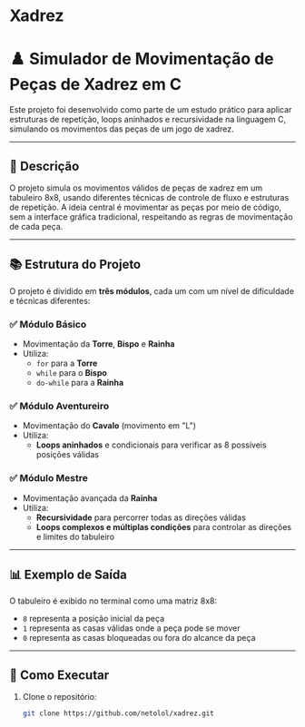 # Xadrez

# ♟️ Simulador de Movimentação de Peças de Xadrez em C

Este projeto foi desenvolvido como parte de um estudo prático para aplicar estruturas de repetição, loops aninhados e recursividade na linguagem C, simulando os movimentos das peças de um jogo de xadrez.

---

## 📌 Descrição

O projeto simula os movimentos válidos de peças de xadrez em um tabuleiro 8x8, usando diferentes técnicas de controle de fluxo e estruturas de repetição. A ideia central é movimentar as peças por meio de código, sem a interface gráfica tradicional, respeitando as regras de movimentação de cada peça.

---

## 📚 Estrutura do Projeto

O projeto é dividido em **três módulos**, cada um com um nível de dificuldade e técnicas diferentes:

### ✅ Módulo Básico
- Movimentação da **Torre**, **Bispo** e **Rainha**
- Utiliza:
  - `for` para a **Torre**
  - `while` para o **Bispo**
  - `do-while` para a **Rainha**

### ✅ Módulo Aventureiro
- Movimentação do **Cavalo** (movimento em "L")
- Utiliza:
  - **Loops aninhados** e condicionais para verificar as 8 possíveis posições válidas

### ✅ Módulo Mestre
- Movimentação avançada da **Rainha**
- Utiliza:
  - **Recursividade** para percorrer todas as direções válidas
  - **Loops complexos e múltiplas condições** para controlar as direções e limites do tabuleiro

---

## 📊 Exemplo de Saída

O tabuleiro é exibido no terminal como uma matriz 8x8:
- `8` representa a posição inicial da peça
- `1` representa as casas válidas onde a peça pode se mover
- `0` representa as casas bloqueadas ou fora do alcance da peça

---

## 🚀 Como Executar

1. Clone o repositório:
   ```bash
   git clone https://github.com/netolol/xadrez.git

